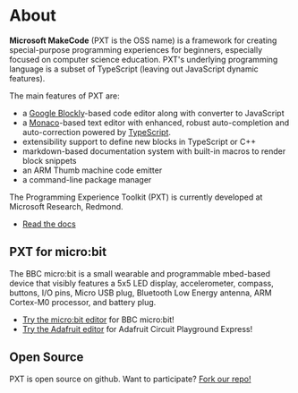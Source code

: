 # About

**Microsoft MakeCode** (PXT is the OSS name) is a framework for creating special-purpose programming experiences for beginners,
especially focused on computer science education. PXT's underlying programming language 
is a subset of TypeScript (leaving out JavaScript dynamic features).

The main features of PXT are:

* a [Google Blockly](https://developers.google.com/blockly/)-based code editor along with converter to JavaScript
* a [Monaco](https://github.com/Microsoft/monaco-editor)-based text editor with enhanced, robust auto-completion and auto-correction powered by [TypeScript](https://www.typescriptlang.org/).
* extensibility support to define new blocks in TypeScript or C++
* markdown-based documentation system with built-in macros to render block snippets
* an ARM Thumb machine code emitter
* a command-line package manager

The Programming Experience Toolkit (PXT) is currently developed at Microsoft Research, Redmond.

* [Read the docs](/docs)

## PXT for micro:bit

The BBC micro:bit is a small wearable and programmable mbed-based device that visibly features a 5x5 LED display, accelerometer, 
compass, buttons, I/O pins, Micro USB plug, Bluetooth Low Energy antenna, ARM Cortex-M0 processor, and battery plug. 

* [Try the micro:bit editor](https://pxt.microbit.org) for BBC micro:bit!
* [Try the Adafruit editor](https://makecode.adafruit.com) for Adafruit Circuit Playground Express!

## Open Source

PXT is open source on github. Want to participate? [Fork our repo!](https://github.com/Microsoft/pxt)
